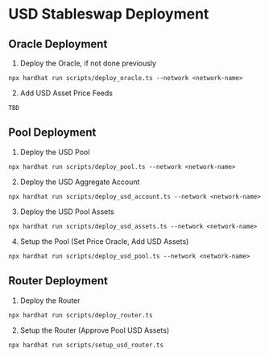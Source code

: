 # USD Stableswap Deployment

## Oracle Deployment

1. Deploy the Oracle, if not done previously

```
npx hardhat run scripts/deploy_oracle.ts --network <network-name>
```

2. Add USD Asset Price Feeds

```
TBD
```

## Pool Deployment

1. Deploy the USD Pool

```
npx hardhat run scripts/deploy_pool.ts --network <network-name>
```

2. Deploy the USD Aggregate Account

```
npx hardhat run scripts/deploy_usd_account.ts --network <network-name>
```

3. Deploy the USD Pool Assets

```
npx hardhat run scripts/deploy_usd_assets.ts --network <network-name>
```

4. Setup the Pool (Set Price Oracle, Add USD Assets)

```
npx hardhat run scripts/deploy_usd_pool.ts --network <network-name>
```

## Router Deployment

1. Deploy the Router

```
npx hardhat run scripts/deploy_router.ts
```

2. Setup the Router (Approve Pool USD Assets)

```
npx hardhat run scripts/setup_usd_router.ts
```
